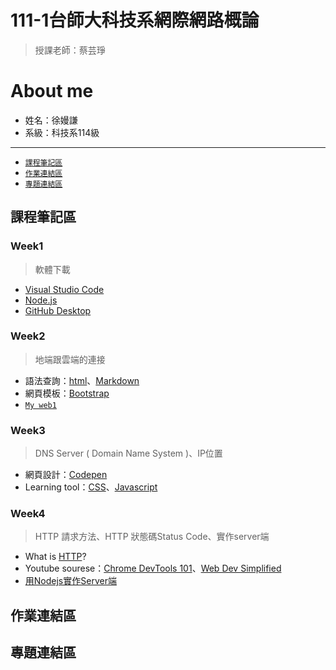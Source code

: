 # 111-1台師大科技系網際網路概論
> 授課老師：蔡芸琤
# About me
* 姓名：徐嫚謙
* 系級：科技系114級
---
* [`課程筆記區`](https://github.com/Manchien/web/blob/main/README.md#%E8%AA%B2%E7%A8%8B%E7%AD%86%E8%A8%98%E5%8D%80)
* [`作業連結區`](https://github.com/Manchien/web/blob/main/README.md#%E4%BD%9C%E6%A5%AD%E9%80%A3%E7%B5%90%E5%8D%80)
* [`專題連結區`](https://github.com/Manchien/web/blob/main/README.md#%E5%B0%88%E9%A1%8C%E9%80%A3%E7%B5%90%E5%8D%80)

## 課程筆記區
### Week1
>軟體下載
* [Visual Studio Code](https://code.visualstudio.com/)
* [Node.js](https://nodejs.org/zh-tw/download/)
* [GitHub Desktop](https://desktop.github.com/)
### Week2
> 地端跟雲端的連接
* 語法查詢：[html](https://www.w3schools.com/html/default.asp)、[Markdown](https://markdown.tw/)
* 網頁模板：[Bootstrap](https://getbootstrap.com/)
* [`My web1`](https://manchien.github.io/web/mypage/)
### Week3
> DNS Server ( Domain Name System )、IP位置
* 網頁設計：[Codepen](https://codepen.io/)
* Learning tool：[CSS](https://learnhtmlcss.online/)、[Javascript](https://learnjavascript.online/app.html)
### Week4
> HTTP 請求方法、HTTP 狀態碼Status Code、實作server端
* What is [HTTP](https://developer.mozilla.org/zh-TW/docs/Web/HTTP/Status)?
* Youtube sourese：[Chrome DevTools 101](https://www.youtube.com/playlist?list=PLNYkxOF6rcIC74v_mCLUXbjj7Ng7oTAPE)、[Web Dev Simplified ](https://www.youtube.com/channel/UCFbNIlppjAuEX4znoulh0Cw)
* [用Nodejs實作Server端](https://bird23074035.medium.com/node-js-%E8%B5%B7%E6%89%8B%E5%BC%8F-%E8%87%AA%E6%9E%B6%E4%B8%80%E5%80%8B-web-server-9672f29a6102)
## 作業連結區 
## 專題連結區

